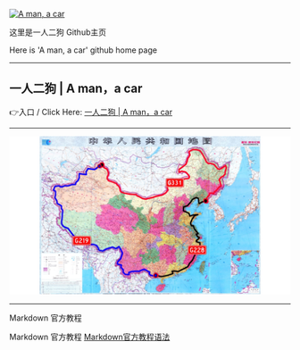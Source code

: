 
[![](https://upload-images.jianshu.io/upload_images/2471034-4a359b4a0fcfd11d.png?imageMogr2/auto-orient/strip%7CimageView2/2/w/1240 "A man, a car")](https://markdown.com.cn](https://amancar.github.io/))




这里是一人二狗 Github主页

 Here is 'A man, a car' github home page


---


## 一人二狗 | A man，a car


👉入口 / Click Here: [一人二狗 | A man，a car](https://amancar.github.io)


---

[![](https://github.com/amancar/amancar.github.io/blob/main/images/3%E6%9D%A1%E8%BE%B9%E5%A2%83%E7%BA%BF-%E5%9C%B0%E5%9B%BE.jpg?raw=true  "A man, a car")](https://amancar.github.io/)

---
Markdown 官方教程

Markdown 官方教程 [Markdown官方教程语法](https://markdown.com.cn/basic-syntax/)

<!--

![一人二狗](https://upload-images.jianshu.io/upload_images/2471034-4a359b4a0fcfd11d.png?imageMogr2/auto-orient/strip%7CimageView2/2/w/1240 "A man, a car")

**amancar/amancar** is a ✨ _special_ ✨ repository because its `README.md` (this file) appears on your GitHub profile.

Here are some ideas to get you started:

- 🔭 I’m currently working on ...
- 🌱 I’m currently learning ...
- 👯 I’m looking to collaborate on ...
- 🤔 I’m looking for help with ...
- 💬 Ask me about ...
- 📫 How to reach me: ...
- 😄 Pronouns: ...
- ⚡ Fun fact: ...
-->
